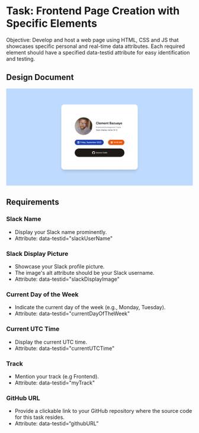 # Task: Frontend Page Creation with Specific Elements

 Objective: Develop and host a web page using HTML, CSS and JS that showcases specific personal and real-time data attributes. Each required element should have a specified data-testid attribute for easy identification and testing.

## Design Document

![Frontend Task one hng 2023](assets/Frontend.png)

## Requirements

### Slack Name

- Display your Slack name prominently.
- Attribute: data-testid="slackUserName"

### Slack Display Picture

- Showcase your Slack profile picture.
- The image's alt attribute should be your Slack username.
- Attribute: data-testid="slackDisplayImage"

### Current Day of the Week

- Indicate the current day of the week (e.g., Monday, Tuesday).
- Attribute: data-testid="currentDayOfTheWeek"

### Current UTC Time

- Display the current UTC time.
- Attribute: data-testid="currentUTCTime"

### Track

- Mention your track (e.g Frontend).
- Attribute: data-testid="myTrack"

### GitHub URL

- Provide a clickable link to your GitHub repository where the source code for this task resides.
- Attribute: data-testid=“githubURL”
